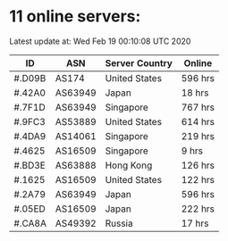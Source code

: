 # 11 online servers:

Latest update at: Wed Feb 19 00:10:08 UTC 2020

| ID | ASN | Server Country | Online |
| -- | --- | -------------- | ------ |
| #.D09B | AS174 | United States | 596 hrs |
| #.42A0 | AS63949 | Japan | 18 hrs |
| #.7F1D | AS63949 | Singapore | 767 hrs |
| #.9FC3 | AS53889 | United States | 614 hrs |
| #.4DA9 | AS14061 | Singapore | 219 hrs |
| #.4625 | AS16509 | Singapore | 9 hrs |
| #.BD3E | AS63888 | Hong Kong | 126 hrs |
| #.1625 | AS16509 | United States | 122 hrs |
| #.2A79 | AS63949 | Japan | 596 hrs |
| #.05ED | AS16509 | Japan | 222 hrs |
| #.CA8A | AS49392 | Russia | 17 hrs |

